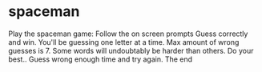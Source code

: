 # spaceman

Play the spaceman game:
Follow the on screen prompts
Guess correctly and win.
You'll be guessing one letter at a time.
Max amount of wrong guesses is 7.
Some words will undoubtably be harder than others.
Do your best..
Guess wrong enough time and try again.
The end
